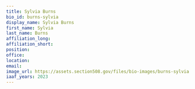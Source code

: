 ```yaml
---
title: Sylvia Burns
bio_id: burns-sylvia
display_name: Sylvia Burns
first_name: Sylvia
last_name: Burns
affiliation_long: 
affiliation_short: 
position: 
office: 
location: 
email: 
image_url: https://assets.section508.gov/files/bio-images/burns-sylvia.jpg
iaaf_years: 2023
---
```

